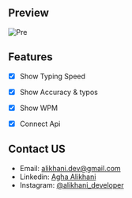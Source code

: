 ## Preview
![Pre](https://user-images.githubusercontent.com/87765316/144747876-f64476e1-46e5-4a86-9fac-9d908121d649.gif)

## Features
- [x]  Show Typing Speed 
- [x]  Show Accuracy & typos
- [x]  Show WPM
- [x]  Connect Api


## Contact US
- Email: [alikhani.dev@gmail.com](mailto:alikhani.dev@gmail.com)
- Linkedin: [Agha Alikhani](www.linkedin.com/in/amir-hossein-agha-alikhani-060a88217)
- Instagram: [@alikhani_developer](https://www.instagram.com/alikhani_developer/)
